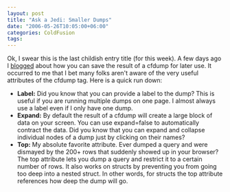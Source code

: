 ```yaml
---
layout: post
title: "Ask a Jedi: Smaller Dumps"
date: "2006-05-26T10:05:00+06:00"
categories: ColdFusion 
tags: 
---
```


Ok, I swear this is the last childish entry title (for this week). A few days ago I <a href="http://ray.camdenfamily.com/index.cfm/2006/5/23/Ask-a-Jedi-Saving-a-Dump-for-Later">blogged</a> about how you can save the result of a cfdump for later use. It occurred to me that I bet many folks aren't aware of the very useful attributes of the cfdump tag. Here is a quick run down:
<!--more-->
<ul>
<li><b>Label:</b> Did you know that you can provide a label to the dump? This is useful if you are running multiple dumps on one page. I almost always use a label even if I only have one dump.
<li><b>Expand:</b> By default the result of a cfdump will create a large block of data on your screen. You can use expand=false to automatically contract the data. Did you know that you can expand and collapse individual nodes of a dump just by clicking on their names?
<li><b>Top:</b> My absolute favorite attribute. Ever dumped a query and were dismayed by the 200+ rows that suddenly showed up in your browser? The top attribute lets you dump a query and restrict it to a certain number of rows. It also works on structs by preventing you from going too deep into a nested struct. In other words, for structs the top attribute references how deep the dump will go.
</ul>